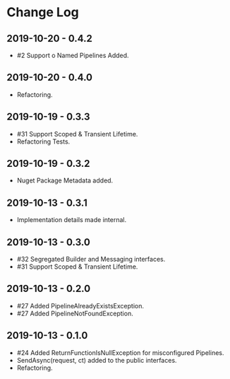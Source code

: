 # Change Log

## 2019-10-20 - 0.4.2

* #2 Support o Named Pipelines Added.

## 2019-10-20 - 0.4.0

* Refactoring.

## 2019-10-19 - 0.3.3

* #31 Support Scoped & Transient Lifetime.
* Refactoring Tests.

## 2019-10-19 - 0.3.2

* Nuget Package Metadata added.

## 2019-10-13 - 0.3.1

* Implementation details made internal.

## 2019-10-13 - 0.3.0

* #32 Segregated Builder and Messaging interfaces.
* #31 Support Scoped & Transient Lifetime.

## 2019-10-13 - 0.2.0

* #27 Added PipelineAlreadyExistsException.
* #27 Added PipelineNotFoundException.

## 2019-10-13 - 0.1.0

* #24 Added ReturnFunctionIsNullException for misconfigured Pipelines.
* SendAsync(request, ct) added to the public interfaces.
* Refactoring.
